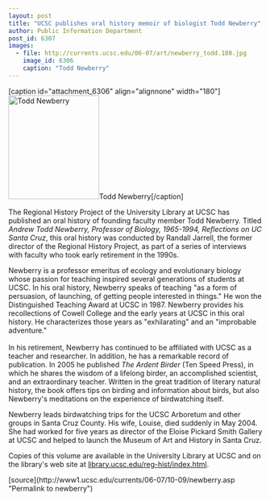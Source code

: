 ```yaml
---
layout: post
title: "UCSC publishes oral history memoir of biologist Todd Newberry"
author: Public Information Department
post_id: 6307
images:
  - file: http://currents.ucsc.edu/06-07/art/newberry_todd.180.jpg
    image_id: 6306
    caption: "Todd Newberry"
---
```


[caption id="attachment_6306" align="alignnone" width="180"]<a href="http://localhost/mysite/wp-content/uploads/2006/10/newberry_todd.180.jpg"><img class="size-full wp-image-6306" src="http://localhost/mysite/wp-content/uploads/2006/10/newberry_todd.180.jpg" alt="Todd Newberry" width="180" height="206" /></a>Todd Newberry[/caption]
<a name="content" id="content"></a>
<p>
  The Regional History Project of the University Library at UCSC has published an oral history of founding faculty member Todd Newberry. Titled <i>Andrew Todd Newberry, Professor of Biology, 1965-1994, Reflections on UC Santa Cruz</i>, this oral history was conducted by Randall Jarrell, the former director of the Regional History Project, as part of a series of interviews with faculty who took early retirement in the 1990s.
</p>
<p>
  Newberry is a professor emeritus of ecology and evolutionary biology whose passion for teaching inspired several generations of students at UCSC. In his oral history, Newberry speaks of teaching "as a form of persuasion, of launching, of getting people interested in things." He won the Distinguished Teaching Award at UCSC in 1987. Newberry provides his recollections of Cowell College and the early years at UCSC in this oral history. He characterizes those years as "exhilarating" and an "improbable adventure."<br>
  <br>
  In his retirement, Newberry has continued to be affiliated with UCSC as a teacher and researcher. In addition, he has a remarkable record of publication. In 2005 he published <i>The Ardent Birder</i> (Ten Speed Press), in which he shares the wisdom of a lifelong birder, an accomplished scientist, and an extraordinary teacher. Written in the great tradition of literary natural history, the book offers tips on birding and information about birds, but also Newberry's meditations on the experience of birdwatching itself.
</p>
<p>
  Newberry leads birdwatching trips for the UCSC Arboretum and other groups in Santa Cruz County. His wife, Louise, died suddenly in May 2004. She had worked for five years as director of the Eloise Pickard Smith Gallery at UCSC and helped to launch the Museum of Art and History in Santa Cruz.
</p>
<p>
  Copies of this volume are available in the University Library at UCSC and on the library's web site at <a href="http://library.ucsc.edu/reg-hist/index.html">library.ucsc.edu/reg-hist/index.html</a>.
</p>
[source](http://www1.ucsc.edu/currents/06-07/10-09/newberry.asp "Permalink to newberry")
